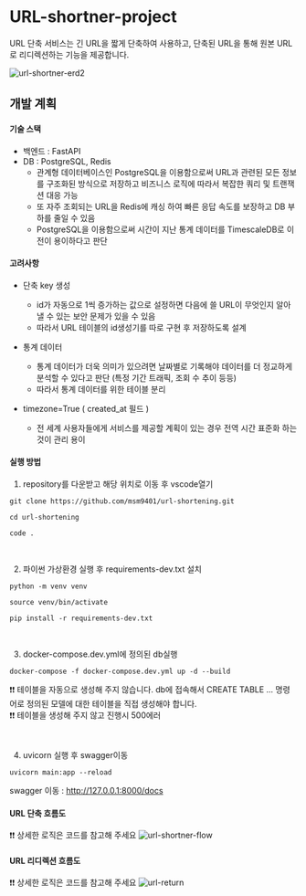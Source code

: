 # URL-shortner-project

URL 단축 서비스는 긴 URL을 짧게 단축하여 사용하고, 단축된 URL을 통해 원본 URL로 리디렉션하는 기능을 제공합니다.

![url-shortner-erd2](https://github.com/user-attachments/assets/27e298ba-64a7-44d3-bf94-4870d964c2f7)

## 개발 계획

#### 기술 스택
- 백엔드 : FastAPI
- DB : PostgreSQL, Redis
   - 관계형 데이터베이스인 PostgreSQL을 이용함으로써 URL과 관련된 모든 정보를 구조화된 방식으로 저장하고 비즈니스 로직에 따라서 복잡한 쿼리 및 트랜잭션 대응 가능
   - 또 자주 조회되는 URL을 Redis에 캐싱 하여 빠른 응답 속도를 보장하고 DB 부하를 줄일 수 있음
   - PostgreSQL을 이용함으로써 시간이 지난 통계 데이터를 TimescaleDB로 이전이 용이하다고 판단

#### 고려사항
- 단축 key 생성
    - id가 자동으로 1씩 증가하는 값으로 설정하면 다음에 쓸 URL이 무엇인지 알아낼 수 있는 보안 문제가 있을 수 있음
    - 따라서 URL 테이블의 id생성기를 따로 구현 후 저장하도록 설계

- 통계 데이터
    - 통계 데이터가 더욱 의미가 있으려면 날짜별로 기록해야 데이터를 더 정교하게 분석할 수 있다고 판단 (특정 기간 트래픽, 조회 수 추이 등등)
    - 따라서 통계 데이터를 위한 테이블 분리

- timezone=True ( created_at 필드 )
    - 전 세계 사용자들에게 서비스를 제공할 계획이 있는 경우 전역 시간 표준화 하는 것이 관리 용이


#### 실행 방법

1. repository를 다운받고 해당 위치로 이동 후 vscode열기

```
git clone https://github.com/msm9401/url-shortening.git

cd url-shortening

code .
```

<br>

2. 파이썬 가상환경 실행 후 requirements-dev.txt 설치

```
python -m venv venv

source venv/bin/activate

pip install -r requirements-dev.txt
```

<br>

3. docker-compose.dev.yml에 정의된 db실행

```
docker-compose -f docker-compose.dev.yml up -d --build
```
❗️❗️ 테이블을 자동으로 생성해 주지 않습니다. db에 접속해서 CREATE TABLE ... 명령어로 정의된 모델에 대한 테이블을 직접 생성해야 합니다.<br>
❗️❗️ 테이블을 생성해 주지 않고 진행시 500에러

<br>

4. uvicorn 실행 후 swagger이동

```
uvicorn main:app --reload
```
swagger 이동 : http://127.0.0.1:8000/docs

#### URL 단축 흐름도
❗️❗️ 상세한 로직은 코드를 참고해 주세요
![url-shortner-flow](https://github.com/user-attachments/assets/e50f0226-ac4f-49ac-b22e-570efa62c765)


#### URL 리디렉션 흐름도
❗️❗️ 상세한 로직은 코드를 참고해 주세요
![url-return](https://github.com/user-attachments/assets/c1bc211f-bec7-40d8-9fcb-3d5babcb10d4)